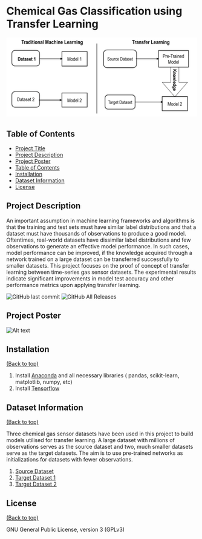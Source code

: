 # Chemical Gas Classification using Transfer Learning 

![Alt text](TL.png?raw=true "Title")

## Table of Contents

- [Project Title](#project-title)
- [Project Description](#project-description)
- [Project Poster](#projectposter)
- [Table of Contents](#table-of-contents)
- [Installation](#installation)
- [Dataset Information](#datasetinformation)
- [License](#license)

## Project Description 

An important assumption in machine learning frameworks and algorithms is that the training and test sets must have similar label distributions and that a dataset must have thousands of observations to produce a good model. Oftentimes, real-world datasets have dissimilar label distributions and few observations to generate an effective model performance. In such cases, model performance can be improved, if the knowledge acquired through a network trained on a large dataset can be transferred successfully to smaller datasets. This project focuses on the proof of concept of transfer learning between time-series gas sensor datasets. The experimental results indicate significant improvements in model test accuracy and other performance metrics upon applying transfer learning.

![GitHub last commit](https://img.shields.io/github/last-commit/lav30/Transfer-Learning-for-Gas-Sensor-Data)
![GitHub All Releases](https://img.shields.io/github/downloads/lav30/Transfer-Learning-for-Gas-Sensor-Data/total)

## Project Poster

![Alt text](Files/Lavanya_Ramesh_Naik.png?raw=true "Poster")

## Installation
[(Back to top)](#table-of-contents)

1. Install [Anaconda](https://www.anaconda.com) and all necessary libraries ( pandas, scikit-learn, matplotlib, numpy, etc) 
2. Install [Tensorflow](https://www.tensorflow.org/install/pip)

## Dataset Information 
[(Back to top)](#table-of-contents)

Three chemical gas sensor datasets have been used in this project to build models utilised for transfer learning. A large dataset with millions of observations serves as the source dataset and two, much smaller datasets serve as the target datasets. The aim is to use pre-trained networks as initializations for datasets with fewer observations.

1. [Source Dataset](https://archive.ics.uci.edu/ml/datasets/Gas+sensor+array+temperature+modulation)
2. [Target Dataset 1](https://archive.ics.uci.edu/ml/datasets/gas+sensor+array+under+dynamic+gas+mixtures)
3. [Target Dataset 2](https://archive.ics.uci.edu/ml/datasets/Gas+sensor+array+exposed+to+turbulent+gas+mixtures)

## License
[(Back to top)](#table-of-contents)

GNU General Public License, version 3 (GPLv3)
